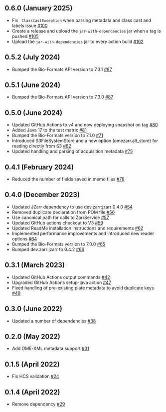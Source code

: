 0.6.0 (January 2025)
--------------------

- Fix `` ClassCastException`` when parsing metadata and  class cast and labels issue [#100](https://github.com/ome/ZarrReader/pull/100)
- Create a release and upload the ``jar-with-dependencies`` jar when a tag is pushed [#105](https://github.com/ome/ZarrReader/pull/105)
- Upload the ``jar-with-dependencies`` jar to every action build [#102](https://github.com/ome/ZarrReader/pull/102)
  

0.5.2 (July 2024)
-----------------

- Bumped the Bio-Formats API version to 7.3.1 [#87](https://github.com/ome/ZarrReader/pull/91)
  
0.5.1 (June 2024)
-----------------

- Bumped the Bio-Formats API version to 7.3.0 [#87](https://github.com/ome/ZarrReader/pull/87)

0.5.0 (June 2024)
-----------------

- Updated GitHub Actions to v4 and now deploying snapshot on tag [#80](https://github.com/ome/ZarrReader/pull/80)
- Added Java 17 to the test matrix [#81](https://github.com/ome/ZarrReader/pull/81)
- Bumped the Bio-Formats version to 7.1.0 [#71](https://github.com/ome/ZarrReader/pull/71)
- Introduced S3FileSystemStore and a new option (omezarr.alt_store) for reading directly from S3 [#82](https://github.com/ome/ZarrReader/pull/82)
- Updated handling and parsing of acquisition metadata [#75](https://github.com/ome/ZarrReader/pull/75)

0.4.1 (February 2024)
---------------------

- Reduced the number of fields saved in memo files [#78](https://github.com/ome/ZarrReader/pull/78)

0.4.0 (December 2023)
---------------------

- Updated JZarr dependency to use dev.zarr:jzarr 0.4.0 [#54](https://github.com/ome/ZarrReader/pull/54)
- Removed duplicate declaration from POM file [#56](https://github.com/ome/ZarrReader/pull/56)
- Use canonical path for calls to ZarrService [#57](https://github.com/ome/ZarrReader/pull/57)
- Updated GitHub actions checkout to V3 [#59](https://github.com/ome/ZarrReader/pull/59)
- Updated ReadMe installation instructions and requirements [#62](https://github.com/ome/ZarrReader/pull/62)
- Implemented performance improvements and introduced new reader options [#64](https://github.com/ome/ZarrReader/pull/64)
- Bumped the Bio-Formats version to 7.0.0 [#65](https://github.com/ome/ZarrReader/pull/65)
- Bumped dev.zarr:jzarr to 0.4.2 [#66](https://github.com/ome/ZarrReader/pull/66)

0.3.1 (March 2023)
------------------

- Updated GitHub Actions output commands [#42](https://github.com/ome/ZarrReader/pull/42)
- Upgraded GitHub Actions setup-java action [#47](https://github.com/ome/ZarrReader/pull/47)
- Fixed handling of pre-existing plate metadata to avoid duplicate keys [#49](https://github.com/ome/ZarrReader/pull/49)

0.3.0 (June 2022)
-----------------

- Updated a number of dependencies [#38](https://github.com/ome/ZarrReader/pull/38)

0.2.0 (May 2022)
------------------

- Add OME-XML metadata support [#31](https://github.com/ome/ZarrReader/pull/31)

0.1.5 (April 2022)
------------------

- Fix HCS validation [#24](https://github.com/ome/ZarrReader/pull/24)

0.1.4 (April 2022)
------------------

- Remove dependency [#29](https://github.com/ome/ZarrReader/pull/29)
